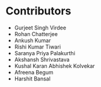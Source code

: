 # Contributors

* Gurjeet Singh Virdee
* Rohan Chatterjee
* Ankush Kumar
* Rishi Kumar Tiwari
* Saranya Priya Palakurthi
* Akshansh Shrivastava
* Kushal Karan
Abhishek Kolvekar
* Afreena Begum
* Harshit Bansal
